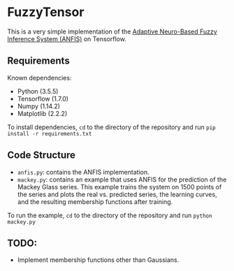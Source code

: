 # FuzzyTensor
This is a very simple implementation of the [Adaptive Neuro-Based Fuzzy Inference System (ANFIS)](https://www.dca.ufrn.br/~meneghet/FTP/anfis%2093.pdf) on Tensorflow.

## Requirements
Known dependencies:
- Python (3.5.5)
- Tensorflow (1.7.0)
- Numpy (1.14.2)
- Matplotlib (2.2.2)

To install dependencies, `cd` to the directory of the repository and run `pip install -r requirements.txt`

## Code Structure

- `anfis.py`: contains the ANFIS implementation.
- `mackey.py`: contains an example that uses ANFIS for the prediction of the Mackey Glass series. This example trains the system on 1500 points of the series and plots the real vs. predicted series, the learning curves, and the resulting membership functions after training.

To run the example, `cd` to the directory of the repository and run `python mackey.py`

## TODO:
- Implement membership functions other than Gaussians.
